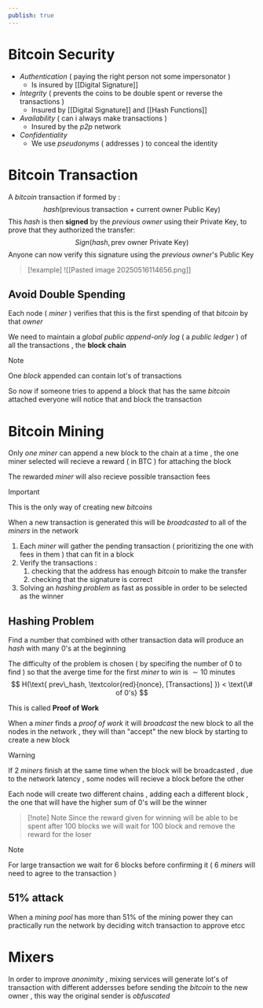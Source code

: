 ```yaml
---
publish: true
---
```

# Bitcoin Security

+ *Authentication* ( paying the right person not some impersonator )
	+ Is insured by [[Digital Signature]] 
+ *Integrity* ( prevents the coins to be double spent or reverse the transactions )
	+ Insured by [[Digital Signature]] and [[Hash Functions]]
+ *Availability* ( can i always make transactions )
	+ Insured by the *p2p* network
+ *Confidentiality* 
	+ We use *pseudonyms* ( addresses ) to conceal the identity 

# Bitcoin Transaction

A *bitcoin* transaction if formed by :
$$
hash(\text{previous transaction + current owner Public Key})
$$
This $hash$ is then **signed** by the *previous owner* using their $\text{Private Key}$, to prove that they authorized the transfer:
$$
Sign(hash,\text{prev owner Private Key})
$$
Anyone can now verify this signature using the *previous owner*'s $\text{Public Key}$

>[!example] 
>![[Pasted image 20250516114656.png]]

## Avoid Double Spending

Each node ( *miner* ) verifies that this is the first spending of that *bitcoin* by that *owner* 

We need to maintain a *global public append-only log* ( a *public ledger* ) of all the transactions , the **block chain** 

>[!note] 
>One *block* appended can contain lot's of transactions 

So now if someone tries to append a block that has the same *bitcoin* attached everyone will notice that and block the transaction
# Bitcoin Mining

Only *one* *miner* can append a new block to the chain at a time , the one miner selected will recieve a reward ( in BTC ) for attaching the block

The rewarded *miner* will also recieve possible transaction fees 

>[!important] 
>This is the only way of creating new *bitcoins*

When a new transaction is generated this will be *broadcasted* to all of the *miners* in the network 

1. Each *miner* will gather the pending transaction ( prioritizing the one with fees in them ) that can fit in a block
2. Verify the transactions :
	1. checking that the address has enough *bitcoin* to make the transfer 
	2. checking that the signature is correct 
3. Solving an *hashing* *problem* as fast as possible in order to be selected as the winner 
## Hashing Problem

Find a number that combined with other transaction data will produce an *hash* with many $0$'s at the beginning

The difficulty of the problem is chosen ( by specifing the number of $0$ to find ) so that the averge time for the first *miner* to *win* is $\sim 10$ minutes 
$$
H(\text{ prev\_hash, \textcolor{red}{nonce}, [Transactions] }) < \text{\# of 0's}
$$

This is called **Proof of Work**

When a *miner* finds a *proof of work* it will *broadcast* the new block to all the nodes in the network , they will than "accept" the new block by starting to create a new block

>[!warning]
>If 2 *miners* finish at the same time when the block will be broadcasted , due to the network latency , some nodes will recieve a block before the other 
>
>Each node will create two different chains , adding each a different block , the one that will have the higher sum of $0$'s will be the winner 
>>[!note] Note
>>Since the reward given for winning will be able to be spent after $100$ blocks we will wait for $100$ block and remove the reward for the loser

>[!note] 
>For large transaction we wait for $6$ blocks before confirming it ( 6 *miners* will need to agree to the transaction )

## 51% attack

When a *mining pool* has more than $51\%$ of the mining power they can practically run the network by deciding witch transaction to approve etcc
# Mixers

In order to improve *anonimity* , mixing services will generate lot's of transaction with different addersses before sending the *bitcoin* to the new owner , this way the original sender is *obfuscated* 

